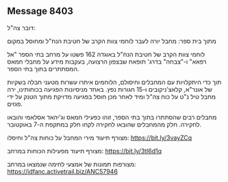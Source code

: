 ## Message 8403

דובר צה"ל:

מתוך בית ספר: מחבל יורה לעבר לוחמי צוות הקרב של חטיבת הנח"ל ומחוסל במקום 

לוחמי צוות הקרב של חטיבת הנח"ל באוגדה 162 פשטו על מרחב בתי הספר "אל רפאא" ו-"צבחה" בדרג' תופאח שבצפון הרצועה, בעקבות מידע על מחבלי חמאס המסתתרים בתוך בתי הספר.

תוך כדי היתקלויות עם המחבלים וחיסולם, הלוחמים איתרו עשרות מטעני חבלה בשקיות של אונר"א, קלאצ'ניקובים ו-15 חגורות נפץ. באחד מניסיונות הפגיעה בכוחותינו, ירה מחבל טיל נ"ט על כוח צה"ל ומיד לאחר מכן חוסל בפגיעה מדויקת מתוך הטנק על ידי פגזים.

מחבלים רבים שהסתתרו בתוך בתי הספר, זוהו כפעילי חמאס וג'יהאד אסלאמי והובאו לחקירה. חלק מהמחבלים שהובאו לחקירה לקחו חלק במתקפת ה-7 באוקטובר.

מצורף תיעוד מירי המחבל על כוחות צה"ל וחיסלו:  https://bit.ly/3vayZCq

מצורף תיעוד מפעילות הכוחות במרחב: https://bit.ly/3tl6d1q

מצורפות תמונות של אמצעי לחימה שנמצאו במרחב: https://idfanc.activetrail.biz/ANC57946

